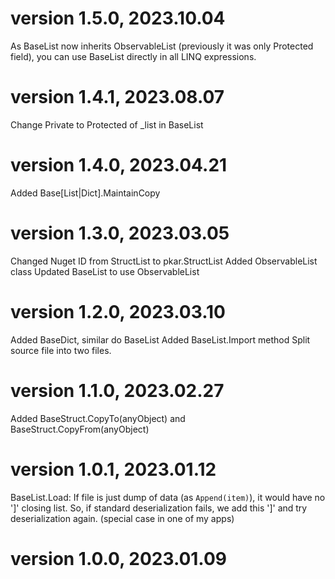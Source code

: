 ﻿
# version 1.5.0, 2023.10.04
 As BaseList now inherits ObservableList (previously it was only Protected field), you can use BaseList directly in all LINQ expressions.

# version 1.4.1, 2023.08.07
 Change Private to Protected of _list in BaseList

# version 1.4.0, 2023.04.21
 Added Base[List|Dict].MaintainCopy

# version 1.3.0, 2023.03.05
 Changed Nuget ID from StructList to pkar.StructList
 Added ObservableList class
 Updated BaseList to use ObservableList

# version 1.2.0, 2023.03.10
 Added BaseDict, similar do BaseList
 Added BaseList.Import method
 Split source file into two files.

# version 1.1.0, 2023.02.27
Added BaseStruct.CopyTo(anyObject) and BaseStruct.CopyFrom(anyObject)

# version 1.0.1, 2023.01.12
 BaseList.Load: If file is just dump of data (as `Append(item)`), it would have no ']' closing list. So, if standard deserialization fails, we add this ']' and try deserialization again.
 (special case in one of my apps)

# version 1.0.0, 2023.01.09